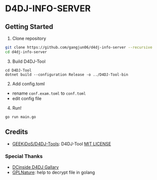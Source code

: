 # D4DJ-INFO-SERVER

## Getting Started

1. Clone repository

```bash
git clone https://github.com/gangjun06/d4dj-info-server --recursive
cd d4dj-info-server
```

3. Build D4DJ-Tool

```
cd D4DJ-Tool
dotnet build --configuration Release -o ../D4DJ-Tool-bin
```

2. Add config.toml
- rename `conf.exam.toml` to `conf.toml`
- edit config file

4. Run!

```
go run main.go
```

## Credits

- [GEEKiDoS/D4DJ-Tools](https://github.com/GEEKiDoS/D4DJ-Tools): D4DJ-Tool [MIT LICENSE](https://github.com/GEEKiDoS/D4DJ-Tools/blob/master/LICENSE)

### Special Thanks

- [DCinside D4DJ Gallary](https://gall.dcinside.com/mgallery/board/lists?id=d4dj)
- [GPLNature](https://github.com/GPLNature): help to decrypt file in golang
